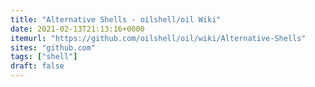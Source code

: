 ```yaml
---
title: "Alternative Shells · oilshell/oil Wiki"
date: 2021-02-13T21:13:16+0000
itemurl: "https://github.com/oilshell/oil/wiki/Alternative-Shells"
sites: "github.com"
tags: ["shell"]
draft: false
---
```

